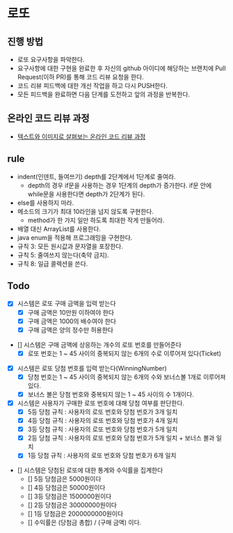 # 로또
## 진행 방법
* 로또 요구사항을 파악한다.
* 요구사항에 대한 구현을 완료한 후 자신의 github 아이디에 해당하는 브랜치에 Pull Request(이하 PR)를 통해 코드 리뷰 요청을 한다.
* 코드 리뷰 피드백에 대한 개선 작업을 하고 다시 PUSH한다.
* 모든 피드백을 완료하면 다음 단계를 도전하고 앞의 과정을 반복한다.

## 온라인 코드 리뷰 과정
* [텍스트와 이미지로 살펴보는 온라인 코드 리뷰 과정](https://github.com/next-step/nextstep-docs/tree/master/codereview)

## rule
- indent(인덴트, 들여쓰기) depth를 2단계에서 1단계로 줄여라.
  - depth의 경우 if문을 사용하는 경우 1단계의 depth가 증가한다. if문 안에 while문을 사용한다면 depth가 2단계가 된다.
- else를 사용하지 마라.
- 메소드의 크기가 최대 10라인을 넘지 않도록 구현한다.
  - method가 한 가지 일만 하도록 최대한 작게 만들어라.
- 배열 대신 ArrayList를 사용한다.
- java enum을 적용해 프로그래밍을 구현한다.
- 규칙 3: 모든 원시값과 문자열을 포장한다.
- 규칙 5: 줄여쓰지 않는다(축약 금지).
- 규칙 8: 일급 콜렉션을 쓴다.


## Todo
- [x] 시스템은 로또 구매 금액을 입력 받는다
  - [x] 구매 금액은 10만원 이하여야 한다
  - [x] 구매 금액은 1000의 배수여야 한다
  - [x] 구매 금액은 양의 정수만 허용한다
- [] 시스템은 구매 금액에 상응하는 개수의 로또 번호를 만들어준다
  - [x] 로또 번호는 1 ~ 45 사이의 중복되지 않는 6개의 수로 이루어져 있다(Ticket)
- [x] 시스템은 로또 당첨 번호를 입력 받는다(WinningNumber)
  - [x] 당첨 번호는 1 ~ 45 사이의 중복되지 않는 6개의 수와 보너스볼 1개로 이루어져 있다.
  - [x] 보너스 볼은 당첨 번호와 중복되지 않는 1 ~ 45 사이의 수 1개이다.
- [x] 시스템은 사용자가 구매한 로또 번호에 대해 당첨 여부를 판단한다.
  - [x] 5등 당첨 규칙 : 사용자의 로또 번호와 당첨 번호가 3개 일치
  - [x] 4등 당첨 규칙 : 사용자의 로또 번호와 당첨 번호가 4개 일치
  - [x] 3등 당첨 규칙 : 사용자의 로또 번호와 당첨 번호가 5개 일치
  - [x] 2등 당첨 규칙 : 사용자의 로또 번호와 당첨 번호가 5개 일치 + 보너스 볼과 일치
  - [x] 1등 당첨 규칙 : 사용자의 로또 번호와 당첨 번호가 6개 일치
- [] 시스템은 당첨된 로또에 대한 통계와 수익률을 집계한다
  - [] 5등 당첨금은 5000원이다
  - [] 4등 당첨금은 50000원이다
  - [] 3등 당첨금은 1500000원이다
  - [] 2등 당첨금은 30000000원이다
  - [] 1등 당첨금은 2000000000원이다
  - [] 수익률은 (당첨금 총합) / (구매 금액) 이다.


